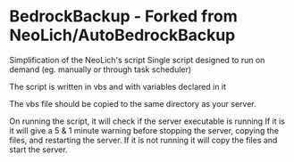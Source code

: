 # BedrockBackup - Forked from NeoLich/AutoBedrockBackup
Simplification of the NeoLich's script 
Single script designed to run on demand (eg. manually or through task scheduler)

The script is written in vbs and with variables declared in it

The vbs file should be copied to the same directory as your server.

On running the script, it will check if the server executable is running 
  If it is it will give a 5 & 1 minute warning before stopping the server, copying the files, and restarting the server. 
  If it is not running it will copy the files and start the server. 
  
